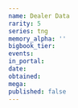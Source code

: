 ```yaml
---
name: Dealer Data
rarity: 5
series: tng
memory_alpha: ''
bigbook_tier:
events:
in_portal:
date:
obtained:
mega:
published: false
---
```


